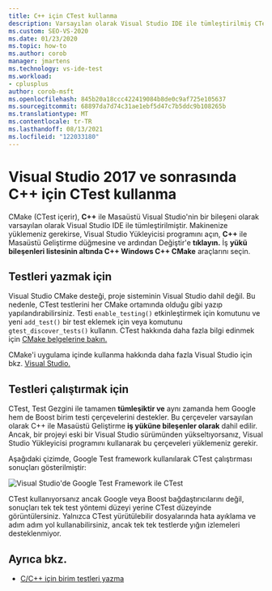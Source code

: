 ```yaml
---
title: C++ için CTest kullanma
description: Varsayılan olarak Visual Studio IDE ile tümleştirilmiş CTest ile test oluşturma ve çalıştırma hakkında bilgi alın.
ms.custom: SEO-VS-2020
ms.date: 01/23/2020
ms.topic: how-to
ms.author: corob
manager: jmartens
ms.technology: vs-ide-test
ms.workload:
- cplusplus
author: corob-msft
ms.openlocfilehash: 845b20a18ccc422419084b8de0c9af725e105637
ms.sourcegitcommit: 68897da7d74c31ae1ebf5d47c7b5ddc9b108265b
ms.translationtype: MT
ms.contentlocale: tr-TR
ms.lasthandoff: 08/13/2021
ms.locfileid: "122033180"
---
```

# <a name="how-to-use-ctest-for-c-in-visual-studio-2017-and-later"></a>Visual Studio 2017 ve sonrasında C++ için CTest kullanma

CMake (CTest içerir), **C++** ile Masaüstü Visual Studio'nin bir bileşeni olarak varsayılan olarak Visual Studio IDE ile tümleştirilmiştir. Makinenize yüklemeniz gerekirse, Visual Studio Yükleyicisi programını açın, **C++** ile Masaüstü Geliştirme düğmesine ve ardından Değiştir'e **tıklayın.** İş **yükü bileşenleri listesinin altında C++ Windows C++ CMake** araçlarını seçin.

## <a name="to-write-tests"></a>Testleri yazmak için

Visual Studio CMake desteği, proje sisteminin Visual Studio dahil değil. Bu nedenle, CTest testlerini her CMake ortamında olduğu gibi yazıp yapılandırabilirsiniz. Testi `enable_testing()` etkinleştirmek için komutunu ve yeni `add_test()` bir test eklemek için veya komutunu `gtest_discover_tests()` kullanın. CTest hakkında daha fazla bilgi edinmek için [CMake belgelerine bakın.](https://gitlab.kitware.com/cmake/community/wikis/doc/ctest/Testing-With-CTest) 

CMake'i uygulama içinde kullanma hakkında daha fazla Visual Studio için bkz. [Visual Studio.](/cpp/build/cmake-projects-in-visual-studio)

## <a name="to-run-tests"></a>Testleri çalıştırmak için

CTest, Test Gezgini ile tamamen **tümleşiktir ve** aynı zamanda hem Google hem de Boost birim testi çerçevelerini destekler. Bu çerçeveler varsayılan olarak C++ ile Masaüstü Geliştirme **iş yüküne bileşenler olarak** dahil edilir. Ancak, bir projeyi eski bir Visual Studio sürümünden yükseltıyorsanız, Visual Studio Yükleyicisi programını kullanarak bu çerçeveleri yüklemeniz gerekir.

Aşağıdaki çizimde, Google Test framework kullanılarak CTest çalıştırması sonuçları gösterilmiştir:

![Visual Studio'de Google Test Framework ile CTest](media/ctest-test-explorer.png)

CTest kullanıyorsanız ancak Google veya Boost bağdaştırıcılarını değil, sonuçları tek tek test yöntemi düzeyi yerine CTest düzeyinde görüntülersiniz. Yalnızca CTest yürütülebilir dosyalarında hata ayıklama ve adım adım yol kullanabilirsiniz, ancak tek tek testlerde yığın izlemeleri desteklenmiyor.

## <a name="see-also"></a>Ayrıca bkz.

- [C/C++ için birim testleri yazma](writing-unit-tests-for-c-cpp.md)
